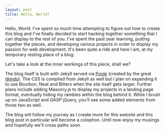 ```yaml
---
layout: post
title: Hello, World?
---
```


Hello, World.  I've spent so much time attempting to figure out how to create this blog and I've finally decided to start
hacking together something that I can display to the rest of you.  I've spent the past year learning, putting together
the pieces, and developing various projects in order to display my passion for web development.  It's been quite a ride
and here I am, at my temporary resting place of a blog.

Let's take a look at the inner workings of this piece, shall we?

The blog itself is built with Jekyll served via [Poole](www.getpoole.com) (created by the great [@mdo](markdotto.com)).
The CSS is complied from Jekyll as well but I plan on expanding it to use Bourbon, Neat and Bitters when the site itself
gets larger.  Further plans include adding Masonry.js to display my projects in a landing page format, eventually hiding
my rambles within the blog behind it.  While I brush up on JavaScript and *GASP* jQuery, you'll see some added elements
from those two as well.

The blog will follow my journey as I create more for this website and this blog post in particular will become a 
colophon.  Until now enjoy my musings and hopefully we'll cross paths soon.
